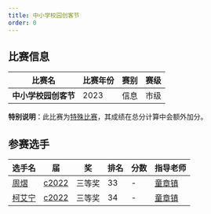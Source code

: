 ```yaml
---
title: 中小学校园创客节
order: 0
---
```

## 比赛信息
| 比赛名 | 比赛年份 | 赛别 | 赛级 |
| ---- | ---- | ---- | ---- |
| **中小学校园创客节** | 2023 | 信息 | 市级 |

**特别说明**：此比赛为[特殊比赛](/share/特殊比赛.html)，其成绩在总分计算中会额外加分。

## 参赛选手
| 选手名 | 届 | 奖 | 排名 | 分数 | 指导老师 |
| ---- | ---- | ---- | ---- | ---- | ---- |
| [周熠](/players/c2022/周熠.md) | [c2022](/players/c2022/) | 三等奖 | 33 | - | [童章镇](/teachers/童章镇.html) |
| [柯艾宁](/players/c2022/柯艾宁.md) | [c2022](/players/c2022/) | 三等奖 | 34 | - | [童章镇](/teachers/童章镇.html) |

